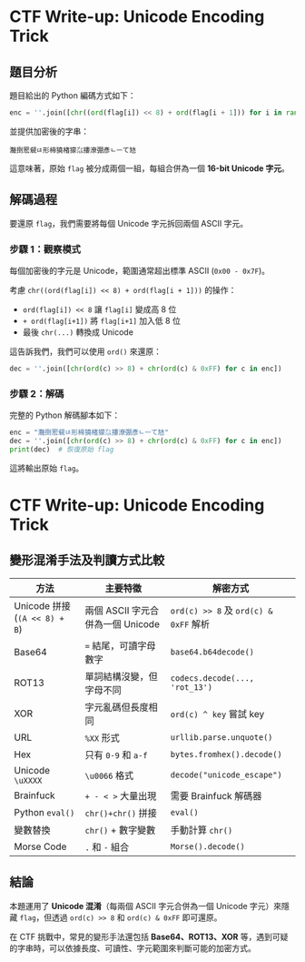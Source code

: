 # CTF Write-up: Unicode Encoding Trick

## **題目分析**
題目給出的 Python 編碼方式如下：
```python
enc = ''.join([chr((ord(flag[i]) << 8) + ord(flag[i + 1])) for i in range(0, len(flag), 2)])
```
並提供加密後的字串：
```
灩捯䍔䙻ㄶ形楴獟楮獴㌴摟潦弸彥ㄴㅡて㝽
```

這意味著，原始 `flag` 被分成兩個一組，每組合併為一個 **16-bit Unicode 字元**。

## **解碼過程**
要還原 `flag`，我們需要將每個 Unicode 字元拆回兩個 ASCII 字元。

### **步驟 1：觀察模式**
每個加密後的字元是 Unicode，範圍通常超出標準 ASCII (`0x00 - 0x7F`)。

考慮 `chr((ord(flag[i]) << 8) + ord(flag[i + 1]))` 的操作：
- `ord(flag[i]) << 8` 讓 `flag[i]` 變成高 8 位
- `+ ord(flag[i+1])` 將 `flag[i+1]` 加入低 8 位
- 最後 `chr(...)` 轉換成 Unicode

這告訴我們，我們可以使用 `ord()` 來還原：
```python
dec = ''.join([chr(ord(c) >> 8) + chr(ord(c) & 0xFF) for c in enc])
```

### **步驟 2：解碼**
完整的 Python 解碼腳本如下：
```python
enc = "灩捯䍔䙻ㄶ形楴獟楮獴㌴摟潦弸彥ㄴㅡて㝽"
dec = ''.join([chr(ord(c) >> 8) + chr(ord(c) & 0xFF) for c in enc])
print(dec)  # 恢復原始 flag
```
這將輸出原始 `flag`。

# CTF Write-up: Unicode Encoding Trick

## **變形混淆手法及判讀方式比較**

| 方法 | 主要特徵 | 解密方式 |
|------|---------|---------|
| Unicode 拼接 (`(A << 8) + B`) | 兩個 ASCII 字元合併為一個 Unicode | `ord(c) >> 8` 及 `ord(c) & 0xFF` 解析 |
| Base64 | `=` 結尾，可讀字母數字 | `base64.b64decode()` |
| ROT13 | 單詞結構沒變，但字母不同 | `codecs.decode(..., 'rot_13')` |
| XOR | 字元亂碼但長度相同 | `ord(c) ^ key` 嘗試 key |
| URL | `%XX` 形式 | `urllib.parse.unquote()` |
| Hex | 只有 `0-9` 和 `a-f` | `bytes.fromhex().decode()` |
| Unicode `\uXXXX` | `\u0066` 格式 | `decode("unicode_escape")` |
| Brainfuck | `+ - < >` 大量出現 | 需要 Brainfuck 解碼器 |
| Python `eval()` | `chr()+chr()` 拼接 | `eval()` |
| 變數替換 | `chr()` + 數字變數 | 手動計算 `chr()` |
| Morse Code | `.` 和 `-` 組合 | `Morse().decode()` |


## **結論**
本題運用了 **Unicode 混淆**（每兩個 ASCII 字元合併為一個 Unicode 字元）來隱藏 `flag`，但透過 `ord(c) >> 8` 和 `ord(c) & 0xFF` 即可還原。

在 CTF 挑戰中，常見的變形手法還包括 **Base64、ROT13、XOR** 等，遇到可疑的字串時，可以依據長度、可讀性、字元範圍來判斷可能的加密方式。

